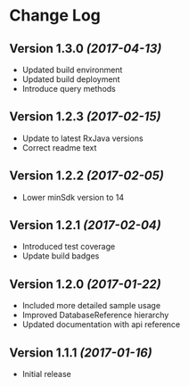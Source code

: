 Change Log
==========

Version 1.3.0 *(2017-04-13)*
----------------------------

 * Updated build environment
 * Updated build deployment
 * Introduce query methods
 
Version 1.2.3 *(2017-02-15)*
----------------------------

 * Update to latest RxJava versions
 * Correct readme text
 
Version 1.2.2 *(2017-02-05)*
----------------------------

 * Lower minSdk version to 14

Version 1.2.1 *(2017-02-04)*
----------------------------

 * Introduced test coverage
 * Update build badges
 
Version 1.2.0 *(2017-01-22)*
----------------------------

 * Included more detailed sample usage
 * Improved DatabaseReference hierarchy
 * Updated documentation with api reference

Version 1.1.1 *(2017-01-16)*
----------------------------

 * Initial release
